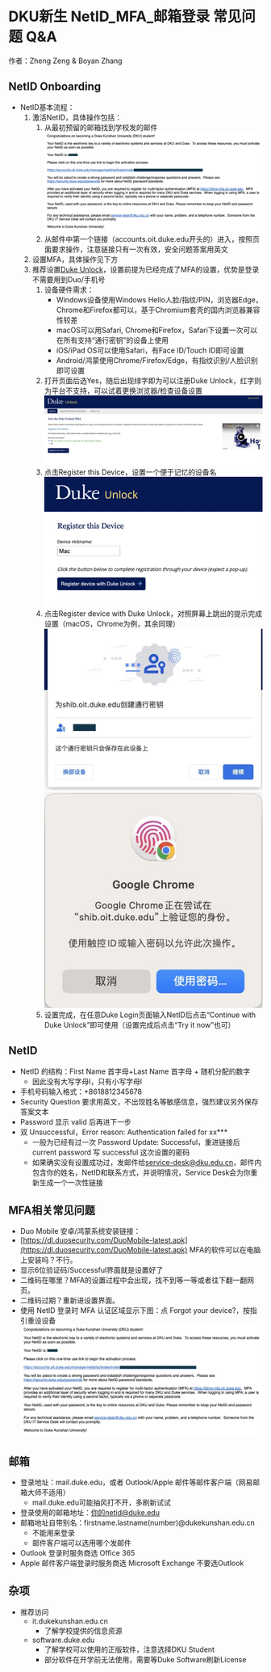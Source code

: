 # DKU新生 NetID\_MFA\_邮箱登录 常见问题 Q\&A

作者：Zheng Zeng & Boyan Zhang

## NetID Onboarding

* NetID基本流程：
  1. 激活NetID，具体操作包括：
     1. 从最初预留的邮箱找到学校发的邮件
        ![Email](https://github.com/Johnnybyzhang/NetID-Setup/blob/main/Images/netid%20(1).jpeg)
     3. 从邮件中第一个链接（accounts.oit.duke.edu开头的）进入，按照页面要求操作，注意链接只有一次有效，安全问题答案用英文
  2. 设置MFA，具体操作见下方
  3. 推荐设置[Duke Unlock](https://unlock.duke.edu/)，设置前提为已经完成了MFA的设置，优势是登录不需要用到Duo/手机号
     1. 设备硬件需求：
        * Windows设备使用Windows Hello人脸/指纹/PIN，浏览器Edge，Chrome和Firefox都可以，基于Chromium套壳的国内浏览器兼容性较差
        * macOS可以用Safari, Chrome和Firefox，Safari下设置一次可以在所有支持“通行密钥”的设备上使用
        * iOS/iPad OS可以使用Safari，有Face ID/Touch ID即可设置
        * Android/鸿蒙使用Chrome/Firefox/Edge，有指纹识别/人脸识别即可设置
     2. 打开页面后选Yes，随后出现绿字即为可以注册Duke Unlock，红字则为平台不支持，可以试着更换浏览器/检查设备设置
        ![Check Avaliablity](https://github.com/Johnnybyzhang/NetID-Setup/blob/main/Images/Secret_2023-07-18%2010.48.22.jpg)
     4. 点击Register this Device，设置一个便于记忆的设备名
        ![Set Nickname](https://github.com/Johnnybyzhang/NetID-Setup/blob/main/Images/Secret_2023-07-18%2010.51.21.jpg)
     6. 点击Register device with Duke Unlock，对照屏幕上跳出的提示完成设置（macOS，Chrome为例，其余同理）&#x20;
        ![Setup1](https://github.com/Johnnybyzhang/NetID-Setup/blob/main/Images/Secret_2023-07-18%2010.52.13.jpg)
        ![Setup2](https://github.com/Johnnybyzhang/NetID-Setup/blob/main/Images/Secret_2023-07-18%2010.53.01.jpg)
     8. 设置完成，在任意Duke Login页面输入NetID后点击“Continue with Duke Unlock”即可使用（设置完成后点击“Try it now”也可）

## NetID

* NetID 的结构：First Name 首字母+Last Name 首字母 + 随机分配的数字
  * 因此没有大写字母I，只有小写字母l
* 手机号码输入格式：+8618812345678
* Security Question 要求用英文，不出现姓名等敏感信息，强烈建议另外保存答案文本
* Password 显示 valid 后再进下一步
* 双 Unsuccessful，Error reason: Authentication failed for xx\*\*\*
  * 一般为已经有过一次 Password Update: Successful，重进链接后 current password 写 successful 这次设置的密码
  * 如果确实没有设置成功过，发邮件给[service-desk@dku.edu.cn](https://service-desk@dku.edu.cn)，邮件内包含你的姓名，NetID和联系方式，并说明情况，Service Desk会为你重新生成一个一次性链接

## MFA相关常见问题

* Duo Mobile 安卓/鸿蒙系统安装链接：
* [https://dl.duosecurity.com/DuoMobile-latest.apk](https://dl.duosecurity.com/DuoMobile-latest.apk) MFA的软件可以在电脑上安装吗？不行。
* 显示6位验证码/Successful界面就是设置好了
* 二维码在哪里？MFA的设置过程中会出现，找不到等一等或者往下翻一翻网页。
* 二维码过期？重新进设置界面。
* 使用 NetID 登录时 MFA 认证区域显示下图：点 Forgot your device?，按指引重设设备&#x20;
![MFA-error](https://github.com/Johnnybyzhang/NetID-Setup/blob/main/Images/netid%20(1).jpeg)
## 邮箱

* 登录地址：mail.duke.edu，或者 Outlook/Apple 邮件等邮件客户端（网易邮箱大师不适用）
  * mail.duke.edu可能抽风打不开，多刷新试试
* 登录使用的邮箱地址：你的netid@duke.edu
* 邮箱地址自带别名：firstname.lastname(number)@dukekunshan.edu.cn
  * 不能用来登录
  * 邮件客户端可以选用哪个发邮件
* Outlook 登录时服务商选 Office 365
* Apple 邮件客户端登录时服务商选 Microsoft Exchange 不要选Outlook

## 杂项

* 推荐访问
  * it.dukekunshan.edu.cn
    * 了解学校提供的信息资源
  * software.duke.edu
    * 了解学校可以使用的正版软件，注意选择DKU Student
    * 部分软件在开学前无法使用，需要等Duke Software刷新License
